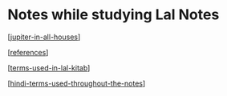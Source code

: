 # Notes while studying Lal Notes

[[jupiter-in-all-houses]]

[[references]]

[[terms-used-in-lal-kitab]]

[[hindi-terms-used-throughout-the-notes]]


[//begin]: # "Autogenerated link references for markdown compatibility"
[jupiter-in-all-houses]: jupiter-in-all-houses.md "Jupiter in All Houses"
[references]: references.md "References"
[terms-used-in-lal-kitab]: terms-used-in-lal-kitab.md "Terms Used in Lal Kitab"
[hindi-terms-used-throughout-the-notes]: hindi-terms-used-throughout-the-notes.md "Hindi Terms Used Throughout the Notes"
[//end]: # "Autogenerated link references"